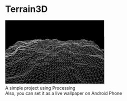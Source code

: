 # Terrain3D
![image](https://github.com/wakaba0972/Terrain3D/blob/master/DEMO.gif)
<br>A simple project using Processing<br/>
Also, you can set it as a live wallpaper on Android Phone
